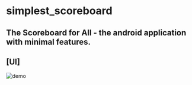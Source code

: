 # simplest_scoreboard
## The Scoreboard for All - the android application with minimal features.

## [UI]

![demo](https://user-images.githubusercontent.com/52301388/139113776-a439f961-d130-4f14-8921-edb411822d61.JPG)
